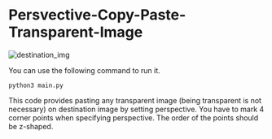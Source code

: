 # Persvective-Copy-Paste-Transparent-Image


![destination_img](https://user-images.githubusercontent.com/64545114/131222494-95937c9c-2756-4d68-ad73-12aa370b4905.jpg)

You can use the following command to run it.
```
python3 main.py
```

This code provides pasting any transparent image (being transparent is not necessary) on destination image by setting perspective. 
You have to mark 4 corner points when specifying perspective. The order of the points should be z-shaped.

